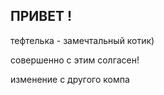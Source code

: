 ## ПРИВЕТ !



тефтелька - замечтальный котик)

совершенно с этим солгасен!


изменение с другого компа 
